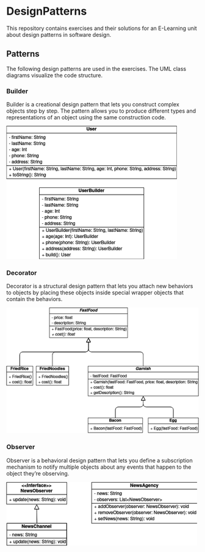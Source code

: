 # DesignPatterns

This repository contains exercises and their solutions for an E-Learning unit about design patterns in software design. 

## Patterns

The following design patterns are used in the exercises. The UML class diagrams visualize the code structure. 

### Builder

Builder is a creational design pattern that lets you construct complex objects step by step. The pattern allows you to produce different types and representations of an object using the same construction code.

![Builder pattern UML diagram](img/Builder.png "Builder pattern UML diagram")

### Decorator

Decorator is a structural design pattern that lets you attach new behaviors to objects by placing these objects inside special wrapper objects that contain the behaviors.

![Decorator pattern UML diagram](img/Decorator.png "Decorator pattern UML diagram")

### Observer

Observer is a behavioral design pattern that lets you define a subscription mechanism to notify multiple objects about any events that happen to the object they’re observing. 

![Observer pattern UML diagram](img/Observer.png "Observer pattern UML diagram")